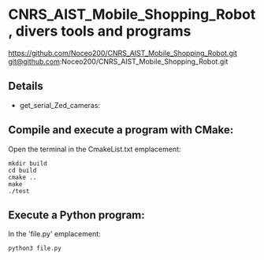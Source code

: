 # CNRS_AIST_Mobile_Shopping_Robot, divers tools and programs
https://github.com/Noceo200/CNRS_AIST_Mobile_Shopping_Robot.git
git@github.com:Noceo200/CNRS_AIST_Mobile_Shopping_Robot.git

## Details
* get_serial_Zed_cameras:
	

## Compile and execute a program with CMake:
Open the terminal in the CmakeList.txt emplacement:
```
mkdir build
cd build
cmake ..
make
./test
```

## Execute a Python program:
In the 'file.py' emplacement:
```
python3 file.py
```
